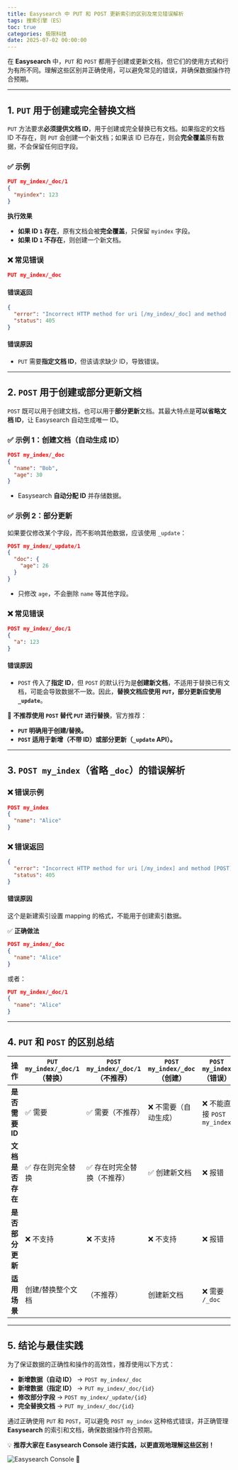 ```yaml
---
title: Easysearch 中 PUT 和 POST 更新索引的区别及常见错误解析
tags: 搜索引擎（ES）
toc: true
categories: 极限科技
date: 2025-07-02 00:00:00
---
```


在 **Easysearch** 中，`PUT` 和 `POST` 都用于创建或更新文档，但它们的使用方式和行为有所不同。理解这些区别并正确使用，可以避免常见的错误，并确保数据操作符合预期。

---

## **1. `PUT` 用于创建或完全替换文档**

`PUT` 方法要求**必须提供文档 ID**，用于创建或完全替换已有文档。如果指定的文档 ID 不存在，则 `PUT` 会创建一个新文档；如果该 ID 已存在，则会**完全覆盖**原有数据，不会保留任何旧字段。

### ✅ **示例**

```json
PUT my_index/_doc/1
{
  "myindex": 123
}
```

**执行效果**

- **如果 ID `1` 存在**，原有文档会被**完全覆盖**，只保留 `myindex` 字段。
- **如果 ID `1` 不存在**，则创建一个新文档。

### ❌ **常见错误**

```json
PUT my_index/_doc
```

#### **错误返回**

```json
{
  "error": "Incorrect HTTP method for uri [/my_index/_doc] and method [PUT], allowed: [POST]",
  "status": 405
}
```

#### **错误原因**

- `PUT` 需要**指定文档 ID**，但该请求缺少 ID，导致错误。

---

## **2. `POST` 用于创建或部分更新文档**

`POST` 既可以用于创建文档，也可以用于**部分更新**文档。其最大特点是**可以省略文档 ID**，让 Easysearch 自动生成唯一 ID。

### ✅ **示例 1：创建文档（自动生成 ID）**

```json
POST my_index/_doc
{
  "name": "Bob",
  "age": 30
}
```

- Easysearch **自动分配 ID** 并存储数据。

### ✅ **示例 2：部分更新**

如果要仅修改某个字段，而不影响其他数据，应该使用 `_update`：

```json
POST my_index/_update/1
{
  "doc": {
    "age": 26
  }
}
```

- 只修改 `age`，不会删除 `name` 等其他字段。

### ❌ **常见错误**

```json
POST my_index/_doc/1
{
  "a": 123
}
```

#### **错误原因**

- `POST` 传入了**指定 ID**，但 `POST` 的默认行为是**创建新文档**，不适用于替换已有文档，可能会导致数据不一致。因此，**替换文档应使用 `PUT`，部分更新应使用 `_update`**。

🚨 **不推荐使用 `POST` 替代 `PUT` 进行替换**，官方推荐：

- **`PUT` 明确用于创建/替换。**
- **`POST` 适用于新增（不带 ID）或部分更新（`_update` API）。**

---

## **3. `POST my_index`（省略 `_doc`）的错误解析**

### ❌ **错误示例**

```json
POST my_index
{
  "name": "Alice"
}
```

### ❌ **错误返回**

```json
{
  "error": "Incorrect HTTP method for uri [/my_index] and method [POST], allowed: [HEAD, DELETE, PUT, GET]",
  "status": 405
}
```

#### **错误原因**

这个是新建索引设置 mapping 的格式，不能用于创建索引数据。

✅ **正确做法**

```json
POST my_index/_doc
{
  "name": "Alice"
}
```

或者：

```json
PUT my_index/_doc/1
{
  "name": "Alice"
}
```

---

## **4. `PUT` 和 `POST` 的区别总结**

| 操作             | `PUT my_index/_doc/1`（替换） | `POST my_index/_doc/1`（不推荐） | `POST my_index/_doc`（创建） | `POST my_index`（错误）     |
| ---------------- | ----------------------------- | -------------------------------- | ---------------------------- | --------------------------- |
| **是否需要 ID**  | ✅ 需要                       | ✅ 需要（不推荐）                | ❌ 不需要（自动生成）        | ❌ 不能直接 `POST my_index` |
| **文档是否存在** | ✅ 存在则完全替换             | ✅ 存在时完全替换（不推荐）      | ✅ 创建新文档                | ❌ 报错                     |
| **是否部分更新** | ❌ 不支持                     | ❌ 不支持                        | ❌ 不支持                    | ❌ 报错                     |
| **适用场景**     | 创建/替换整个文档             | （不推荐）                       | 创建新文档                   | ❌ 需要 `/_doc`             |

---

## **5. 结论与最佳实践**

为了保证数据的正确性和操作的高效性，推荐使用以下方式：

- **新增数据（自动 ID）** → `POST my_index/_doc`
- **新增数据（指定 ID）** → `PUT my_index/_doc/{id}`
- **修改部分字段** → `POST my_index/_update/{id}`
- **完全替换文档** → `PUT my_index/_doc/{id}`

通过正确使用 `PUT` 和 `POST`，可以避免 `POST my_index` 这种格式错误，并正确管理 **Easysearch** 的索引和文档，确保数据操作符合预期。

💡 **推荐大家在 Easysearch Console 进行实践，以更直观地理解这些区别！**

![Easysearch Console](https://i-blog.csdnimg.cn/direct/9dcf4799deaa458e814cbbd6297f2ae8.png) 🚀
